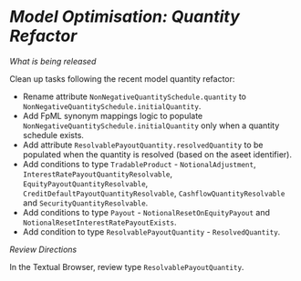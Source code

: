 # *Model Optimisation: Quantity Refactor*

_What is being released_

Clean up tasks following the recent model quantity refactor:

- Rename attribute `NonNegativeQuantitySchedule.quantity` to `NonNegativeQuantitySchedule.initialQuantity`.
- Add FpML synonym mappings logic to populate `NonNegativeQuantitySchedule.initialQuantity` only when a quantity schedule exists.
- Add attribute `ResolvablePayoutQuantity.resolvedQuantity` to be populated when the quantity is resolved (based on the aseet identifier).
- Add conditions to type `TradableProduct` -  `NotionalAdjustment`, `InterestRatePayoutQuantityResolvable`, `EquityPayoutQuantityResolvable`, `CreditDefaultPayoutQuantityResolvable`, `CashflowQuantityResolvable` and `SecurityQuantityResolvable`.
- Add conditions to type `Payout` - `NotionalResetOnEquityPayout` and `NotionalResetInterestRatePayoutExists`.
- Add condition to type `ResolvablePayoutQuantity` - `ResolvedQuantity`.

_Review Directions_

In the Textual Browser, review type `ResolvablePayoutQuantity`. 
